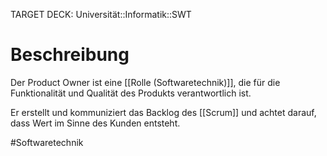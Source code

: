 TARGET DECK: Universität::Informatik::SWT

# Beschreibung
Der Product Owner ist eine [[Rolle (Softwaretechnik)]], die für die Funktionalität und Qualität des Produkts verantwortlich ist.

Er erstellt und kommuniziert das Backlog des [[Scrum]] und achtet darauf, dass Wert im Sinne des Kunden entsteht.


#Softwaretechnik 